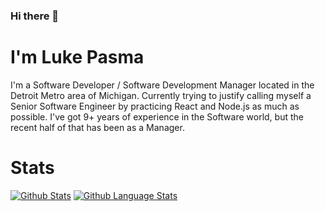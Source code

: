 ### Hi there 👋
# I'm Luke Pasma
I'm a Software Developer / Software Development Manager located in the Detroit Metro area of Michigan. Currently trying to justify calling myself a Senior Software Engineer by practicing React and Node.js as much as possible. I've got 9+ years of experience in the Software world, but the recent half of that has been as a Manager. 

# Stats
[![Github Stats](https://github-readme-stats.vercel.app/api?username=Plasma193&count_private=true&show_icons=true&theme=dark)](https://github.com/Plasma193)
[![Github Language Stats](https://github-readme-stats.vercel.app/api/top-langs/?username=Plasma193&theme=dark&layout=compact&langs_count=10)](https://github.com/Plasma193)
<!--
**Plasma193/plasma193** is a ✨ _special_ ✨ repository because its `README.md` (this file) appears on your GitHub profile.

Here are some ideas to get you started:

- 🔭 I’m currently working on ...
- 🌱 I’m currently learning ...
- 👯 I’m looking to collaborate on ...
- 🤔 I’m looking for help with ...
- 💬 Ask me about ...
- 📫 How to reach me: ...
- 😄 Pronouns: ...
- ⚡ Fun fact: ...
-->
